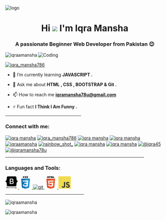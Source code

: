 <!-- -![MasterHead]([https://1.bp.blogspot.com/-7A4WynwLsMw/XbBpCXG8fHI/AAAAAAAAMt4/uOa1bpLskYgrwGbllhSu2SDj_Mig8SXJQCLcBGAsYHQ/s1600/2000_600px.gif](https://user-images.githubusercontent.com/74038190/219923809-b86dc415-a0c2-4a38-bc88-ad6cf06395a8.gif)) -->



![logo](https://www.meshdex.com/wp-content/uploads/2018/07/web.gif)

<!-- ![MasterHead]([[https://www.google.com/url?sa=i&url=https%3A%2F%2Fwww.meshdex.com%2Fweb-development%2F&psig=AOvVaw2rRzhs189l5Kf0XxW2jksW&ust=1685036727100000&source=images&cd=vfe&ved=0CBEQjRxqFwoTCIj994vBjv8CFQAAAAAdAAAAABAn](https://www.meshdex.com/wp-content/uploads/2018/07/web.gif)]) 
 -->

<h1 align="center">Hi  <img src="https://raw.githubusercontent.com/MartinHeinz/MartinHeinz/master/wave.gif" width="40px" /> I'm Iqra Mansha </h1>
<h3 align="center">A passionate Beginner Web Developer from Pakistan 😊</h3>
<img align="right" alt="Coding" width="400" src="https://mir-s3-cdn-cf.behance.net/project_modules/disp/601014116770475.6068beff4640a.gif">

<!-- <img align="right" alt="Coding" width="400" src="https://media3.giphy.com/media/NgurY1o4z080Jfoyzw/giphy.gif?cid=ecf05e47t0trv9dlaxnxpthg9589adkqpkmf6vew3mnxsn0j&ep=v1_gifs_related&rid=giphy.gif&ct=s">

 -->

<p align="left"> <img src="https://komarev.com/ghpvc/?username=iqraamansha&label=Profile%20views&color=0e75b6&style=flat" alt="iqraamansha" /> </p>

<p align="left"> <a href="https://twitter.com/iqra_mansha786" target="blank"><img src="https://img.shields.io/twitter/follow/iqra_mansha786?logo=twitter&style=for-the-badge" alt="iqra_mansha786" /></a> </p>

- 🌱 I’m currently learning **JAVASCRIPT .**

- 💬 Ask me about **HTML , CSS , BOOTSTRAP & Git .**

- 📫 How to reach me **iqramansha78u@gmail.com**

- ⚡ Fun fact **I Think I Am Funny .**

<hr width="240px">

<h3 align="left">Connect with me:</h3>
<p align="left">
<a href="https://codepen.io/Iqra-Mansha" target="blank"><img align="center" src="https://raw.githubusercontent.com/rahuldkjain/github-profile-readme-generator/master/src/images/icons/Social/codepen.svg" alt="iqra mansha" height="30" width="40" /></a>
<a href="https://twitter.com/iqra_mansha786" target="blank"><img align="center" src="https://raw.githubusercontent.com/rahuldkjain/github-profile-readme-generator/master/src/images/icons/Social/twitter.svg" alt="iqra_mansha786" height="30" width="40" /></a>
<a href="https://www.linkedin.com/in/iqra-mansha/" target="blank"><img align="center" src="https://raw.githubusercontent.com/rahuldkjain/github-profile-readme-generator/master/src/images/icons/Social/linked-in-alt.svg" alt="iqra mansha" height="30" width="40" /></a>
<a href="https://stackoverflow.com/users/21796117/iqra-mansha" target="blank"><img align="center" src="https://raw.githubusercontent.com/rahuldkjain/github-profile-readme-generator/master/src/images/icons/Social/stack-overflow.svg" alt="iqra mansha" height="30" width="40" /></a>
<a href="https://codesandbox.com/iqraamansha" target="blank"><img align="center" src="https://raw.githubusercontent.com/rahuldkjain/github-profile-readme-generator/master/src/images/icons/Social/codesandbox.svg" alt="iqraamansha" height="30" width="40" /></a>
<a href="https://instagram.com/rainbow_shot_" target="blank"><img align="center" src="https://raw.githubusercontent.com/rahuldkjain/github-profile-readme-generator/master/src/images/icons/Social/instagram.svg" alt="rainbow_shot_" height="30" width="40" /></a>
<a href="https://dribbble.com/Iqra_Mansha" target="blank"><img align="center" src="https://raw.githubusercontent.com/rahuldkjain/github-profile-readme-generator/master/src/images/icons/Social/dribbble.svg" alt="iqra mansha" height="30" width="40" /></a>
<a href="https://www.behance.net/iqramansha78u" target="blank"><img align="center" src="https://raw.githubusercontent.com/rahuldkjain/github-profile-readme-generator/master/src/images/icons/Social/behance.svg" alt="iqra mansha" height="30" width="40" /></a>
<a href="https://hashnode.com/@iqra45" target="blank"><img align="center" src="https://raw.githubusercontent.com/rahuldkjain/github-profile-readme-generator/master/src/images/icons/Social/hashnode.svg" alt="@iqra45" height="30" width="40" /></a>
<a href="https://medium.com/@iqramansha78u" target="blank"><img align="center" src="https://raw.githubusercontent.com/rahuldkjain/github-profile-readme-generator/master/src/images/icons/Social/medium.svg" alt="@iqramansha78u" height="30" width="40" /></a>
</p>

<hr width="440px">

<h3 align="left">Languages and Tools:</h3>
<p align="left"> <a href="https://getbootstrap.com" target="_blank" rel="noreferrer"> <img src="https://raw.githubusercontent.com/devicons/devicon/master/icons/bootstrap/bootstrap-plain-wordmark.svg" alt="bootstrap" width="40" height="40"/> </a> <a href="https://www.w3schools.com/css/" target="_blank" rel="noreferrer"> <img src="https://raw.githubusercontent.com/devicons/devicon/master/icons/css3/css3-original-wordmark.svg" alt="css3" width="40" height="40"/> </a> <a href="https://git-scm.com/" target="_blank" rel="noreferrer"> <img src="https://www.vectorlogo.zone/logos/git-scm/git-scm-icon.svg" alt="git" width="40" height="40"/> </a> <a href="https://www.w3.org/html/" target="_blank" rel="noreferrer"> <img src="https://raw.githubusercontent.com/devicons/devicon/master/icons/html5/html5-original-wordmark.svg" alt="html5" width="40" height="40"/> </a> <a href="https://developer.mozilla.org/en-US/docs/Web/JavaScript" target="_blank" rel="noreferrer"> <img src="https://raw.githubusercontent.com/devicons/devicon/master/icons/javascript/javascript-original.svg" alt="javascript" width="40" height="40"/> </a> </p>
<hr width="250px">
<p><img align="center" src="https://github-readme-streak-stats.herokuapp.com/?user=iqraamansha&" alt="iqraamansha" /></p>

<!-- <p>&nbsp;<img align="center" src="https://github-readme-stats.vercel.app/api?username=iqraamansha&show_icons=true&locale=en" alt="iqraamansha" /></p> 
 -->
<p><img align="left" src="https://github-readme-stats.vercel.app/api/top-langs?username=iqraamansha&show_icons=true&locale=en&layout=compact" alt="iqraamansha" /></p>
<br>
